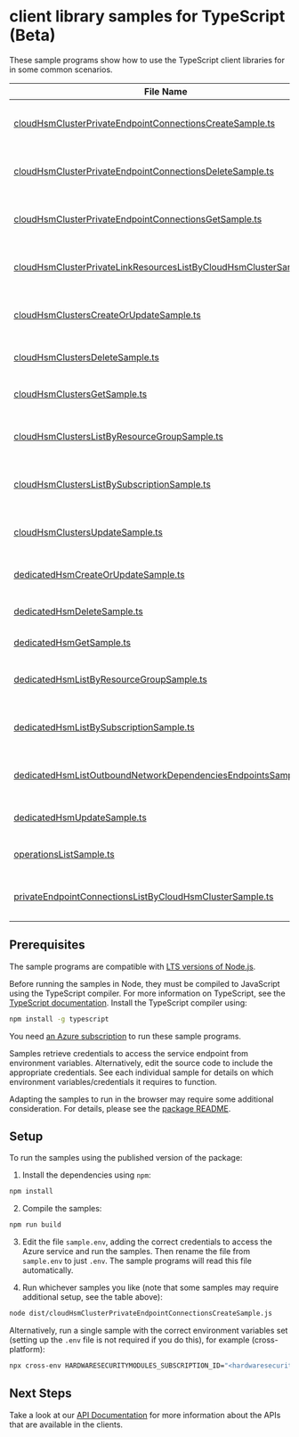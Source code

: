 # client library samples for TypeScript (Beta)

These sample programs show how to use the TypeScript client libraries for in some common scenarios.

| **File Name**                                                                                                                       | **Description**                                                                                                                                                                                                                                                                                                                                                              |
| ----------------------------------------------------------------------------------------------------------------------------------- | ---------------------------------------------------------------------------------------------------------------------------------------------------------------------------------------------------------------------------------------------------------------------------------------------------------------------------------------------------------------------------- |
| [cloudHsmClusterPrivateEndpointConnectionsCreateSample.ts][cloudhsmclusterprivateendpointconnectionscreatesample]                   | Creates or updates the private endpoint connection for the Cloud Hsm Cluster. x-ms-original-file: specification/hardwaresecuritymodules/resource-manager/Microsoft.HardwareSecurityModules/preview/2023-12-10-preview/examples/CloudHsmClusterPrivateEndpointConnection_Create_MaximumSet_Gen.json                                                                           |
| [cloudHsmClusterPrivateEndpointConnectionsDeleteSample.ts][cloudhsmclusterprivateendpointconnectionsdeletesample]                   | Deletes the private endpoint connection for the Cloud Hsm Cluster. x-ms-original-file: specification/hardwaresecuritymodules/resource-manager/Microsoft.HardwareSecurityModules/preview/2023-12-10-preview/examples/CloudHsmClusterPrivateEndpointConnection_Delete_MaximumSet_Gen.json                                                                                      |
| [cloudHsmClusterPrivateEndpointConnectionsGetSample.ts][cloudhsmclusterprivateendpointconnectionsgetsample]                         | Gets the private endpoint connection for the Cloud Hsm Cluster. x-ms-original-file: specification/hardwaresecuritymodules/resource-manager/Microsoft.HardwareSecurityModules/preview/2023-12-10-preview/examples/CloudHsmClusterPrivateEndpointConnection_Get_MaximumSet_Gen.json                                                                                            |
| [cloudHsmClusterPrivateLinkResourcesListByCloudHsmClusterSample.ts][cloudhsmclusterprivatelinkresourceslistbycloudhsmclustersample] | Gets the private link resources supported for the Cloud Hsm Cluster. x-ms-original-file: specification/hardwaresecuritymodules/resource-manager/Microsoft.HardwareSecurityModules/preview/2023-12-10-preview/examples/CloudHsmClusterPrivateLinkResource_ListByCloudHsmCluster_MaximumSet_Gen.json                                                                           |
| [cloudHsmClustersCreateOrUpdateSample.ts][cloudhsmclusterscreateorupdatesample]                                                     | Create or Update a Cloud HSM Cluster in the specified subscription. x-ms-original-file: specification/hardwaresecuritymodules/resource-manager/Microsoft.HardwareSecurityModules/preview/2023-12-10-preview/examples/CloudHsmCluster_CreateOrUpdate_MaximumSet_Gen.json                                                                                                      |
| [cloudHsmClustersDeleteSample.ts][cloudhsmclustersdeletesample]                                                                     | Deletes the specified Cloud HSM Cluster x-ms-original-file: specification/hardwaresecuritymodules/resource-manager/Microsoft.HardwareSecurityModules/preview/2023-12-10-preview/examples/CloudHsmCluster_Delete_MaximumSet_Gen.json                                                                                                                                          |
| [cloudHsmClustersGetSample.ts][cloudhsmclustersgetsample]                                                                           | Gets the specified Cloud HSM Cluster x-ms-original-file: specification/hardwaresecuritymodules/resource-manager/Microsoft.HardwareSecurityModules/preview/2023-12-10-preview/examples/CloudHsmCluster_Get_MaximumSet_Gen.json                                                                                                                                                |
| [cloudHsmClustersListByResourceGroupSample.ts][cloudhsmclusterslistbyresourcegroupsample]                                           | The List operation gets information about the Cloud HSM Clusters associated with the subscription and within the specified resource group. x-ms-original-file: specification/hardwaresecuritymodules/resource-manager/Microsoft.HardwareSecurityModules/preview/2023-12-10-preview/examples/CloudHsmCluster_ListByResourceGroup_MaximumSet_Gen.json                          |
| [cloudHsmClustersListBySubscriptionSample.ts][cloudhsmclusterslistbysubscriptionsample]                                             | The List operation gets information about the Cloud HSM Clusters associated with the subscription. x-ms-original-file: specification/hardwaresecuritymodules/resource-manager/Microsoft.HardwareSecurityModules/preview/2023-12-10-preview/examples/CloudHsmCluster_ListBySubscription_MaximumSet_Gen.json                                                                   |
| [cloudHsmClustersUpdateSample.ts][cloudhsmclustersupdatesample]                                                                     | Update a Cloud HSM Cluster in the specified subscription. x-ms-original-file: specification/hardwaresecuritymodules/resource-manager/Microsoft.HardwareSecurityModules/preview/2023-12-10-preview/examples/CloudHsmCluster_Update_MaximumSet_Gen.json                                                                                                                        |
| [dedicatedHsmCreateOrUpdateSample.ts][dedicatedhsmcreateorupdatesample]                                                             | Create or Update a dedicated HSM in the specified subscription. x-ms-original-file: specification/hardwaresecuritymodules/resource-manager/Microsoft.HardwareSecurityModules/stable/2021-11-30/examples/DedicatedHsm_CreateOrUpdate.json                                                                                                                                     |
| [dedicatedHsmDeleteSample.ts][dedicatedhsmdeletesample]                                                                             | Deletes the specified Azure Dedicated HSM. x-ms-original-file: specification/hardwaresecuritymodules/resource-manager/Microsoft.HardwareSecurityModules/stable/2021-11-30/examples/DedicatedHsm_Delete.json                                                                                                                                                                  |
| [dedicatedHsmGetSample.ts][dedicatedhsmgetsample]                                                                                   | Gets the specified Azure dedicated HSM. x-ms-original-file: specification/hardwaresecuritymodules/resource-manager/Microsoft.HardwareSecurityModules/stable/2021-11-30/examples/DedicatedHsm_Get.json                                                                                                                                                                        |
| [dedicatedHsmListByResourceGroupSample.ts][dedicatedhsmlistbyresourcegroupsample]                                                   | The List operation gets information about the dedicated hsms associated with the subscription and within the specified resource group. x-ms-original-file: specification/hardwaresecuritymodules/resource-manager/Microsoft.HardwareSecurityModules/stable/2021-11-30/examples/DedicatedHsm_ListByResourceGroup.json                                                         |
| [dedicatedHsmListBySubscriptionSample.ts][dedicatedhsmlistbysubscriptionsample]                                                     | The List operation gets information about the dedicated HSMs associated with the subscription. x-ms-original-file: specification/hardwaresecuritymodules/resource-manager/Microsoft.HardwareSecurityModules/stable/2021-11-30/examples/DedicatedHsm_ListBySubscription.json                                                                                                  |
| [dedicatedHsmListOutboundNetworkDependenciesEndpointsSample.ts][dedicatedhsmlistoutboundnetworkdependenciesendpointssample]         | Gets a list of egress endpoints (network endpoints of all outbound dependencies) in the specified dedicated hsm resource. The operation returns properties of each egress endpoint. x-ms-original-file: specification/hardwaresecuritymodules/resource-manager/Microsoft.HardwareSecurityModules/stable/2021-11-30/examples/GetOutboundNetworkDependenciesEndpointsList.json |
| [dedicatedHsmUpdateSample.ts][dedicatedhsmupdatesample]                                                                             | Update a dedicated HSM in the specified subscription. x-ms-original-file: specification/hardwaresecuritymodules/resource-manager/Microsoft.HardwareSecurityModules/stable/2021-11-30/examples/DedicatedHsm_Update.json                                                                                                                                                       |
| [operationsListSample.ts][operationslistsample]                                                                                     | Get a list of Dedicated HSM operations. x-ms-original-file: specification/hardwaresecuritymodules/resource-manager/Microsoft.HardwareSecurityModules/stable/2021-11-30/examples/DedicatedHsm_OperationsList.json                                                                                                                                                             |
| [privateEndpointConnectionsListByCloudHsmClusterSample.ts][privateendpointconnectionslistbycloudhsmclustersample]                   | The List operation gets information about the private endpoint connections associated with the Cloud HSM Cluster x-ms-original-file: specification/hardwaresecuritymodules/resource-manager/Microsoft.HardwareSecurityModules/preview/2023-12-10-preview/examples/CloudHsmClusterPrivateEndpointConnection_ListByCloudHsmCluster_MaximumSet_Gen.json                         |

## Prerequisites

The sample programs are compatible with [LTS versions of Node.js](https://github.com/nodejs/release#release-schedule).

Before running the samples in Node, they must be compiled to JavaScript using the TypeScript compiler. For more information on TypeScript, see the [TypeScript documentation][typescript]. Install the TypeScript compiler using:

```bash
npm install -g typescript
```

You need [an Azure subscription][freesub] to run these sample programs.

Samples retrieve credentials to access the service endpoint from environment variables. Alternatively, edit the source code to include the appropriate credentials. See each individual sample for details on which environment variables/credentials it requires to function.

Adapting the samples to run in the browser may require some additional consideration. For details, please see the [package README][package].

## Setup

To run the samples using the published version of the package:

1. Install the dependencies using `npm`:

```bash
npm install
```

2. Compile the samples:

```bash
npm run build
```

3. Edit the file `sample.env`, adding the correct credentials to access the Azure service and run the samples. Then rename the file from `sample.env` to just `.env`. The sample programs will read this file automatically.

4. Run whichever samples you like (note that some samples may require additional setup, see the table above):

```bash
node dist/cloudHsmClusterPrivateEndpointConnectionsCreateSample.js
```

Alternatively, run a single sample with the correct environment variables set (setting up the `.env` file is not required if you do this), for example (cross-platform):

```bash
npx cross-env HARDWARESECURITYMODULES_SUBSCRIPTION_ID="<hardwaresecuritymodules subscription id>" HARDWARESECURITYMODULES_RESOURCE_GROUP="<hardwaresecuritymodules resource group>" node dist/cloudHsmClusterPrivateEndpointConnectionsCreateSample.js
```

## Next Steps

Take a look at our [API Documentation][apiref] for more information about the APIs that are available in the clients.

[cloudhsmclusterprivateendpointconnectionscreatesample]: https://github.com/Azure/azure-sdk-for-js/blob/main/sdk/hardwaresecuritymodules/arm-hardwaresecuritymodules/samples/v2-beta/typescript/src/cloudHsmClusterPrivateEndpointConnectionsCreateSample.ts
[cloudhsmclusterprivateendpointconnectionsdeletesample]: https://github.com/Azure/azure-sdk-for-js/blob/main/sdk/hardwaresecuritymodules/arm-hardwaresecuritymodules/samples/v2-beta/typescript/src/cloudHsmClusterPrivateEndpointConnectionsDeleteSample.ts
[cloudhsmclusterprivateendpointconnectionsgetsample]: https://github.com/Azure/azure-sdk-for-js/blob/main/sdk/hardwaresecuritymodules/arm-hardwaresecuritymodules/samples/v2-beta/typescript/src/cloudHsmClusterPrivateEndpointConnectionsGetSample.ts
[cloudhsmclusterprivatelinkresourceslistbycloudhsmclustersample]: https://github.com/Azure/azure-sdk-for-js/blob/main/sdk/hardwaresecuritymodules/arm-hardwaresecuritymodules/samples/v2-beta/typescript/src/cloudHsmClusterPrivateLinkResourcesListByCloudHsmClusterSample.ts
[cloudhsmclusterscreateorupdatesample]: https://github.com/Azure/azure-sdk-for-js/blob/main/sdk/hardwaresecuritymodules/arm-hardwaresecuritymodules/samples/v2-beta/typescript/src/cloudHsmClustersCreateOrUpdateSample.ts
[cloudhsmclustersdeletesample]: https://github.com/Azure/azure-sdk-for-js/blob/main/sdk/hardwaresecuritymodules/arm-hardwaresecuritymodules/samples/v2-beta/typescript/src/cloudHsmClustersDeleteSample.ts
[cloudhsmclustersgetsample]: https://github.com/Azure/azure-sdk-for-js/blob/main/sdk/hardwaresecuritymodules/arm-hardwaresecuritymodules/samples/v2-beta/typescript/src/cloudHsmClustersGetSample.ts
[cloudhsmclusterslistbyresourcegroupsample]: https://github.com/Azure/azure-sdk-for-js/blob/main/sdk/hardwaresecuritymodules/arm-hardwaresecuritymodules/samples/v2-beta/typescript/src/cloudHsmClustersListByResourceGroupSample.ts
[cloudhsmclusterslistbysubscriptionsample]: https://github.com/Azure/azure-sdk-for-js/blob/main/sdk/hardwaresecuritymodules/arm-hardwaresecuritymodules/samples/v2-beta/typescript/src/cloudHsmClustersListBySubscriptionSample.ts
[cloudhsmclustersupdatesample]: https://github.com/Azure/azure-sdk-for-js/blob/main/sdk/hardwaresecuritymodules/arm-hardwaresecuritymodules/samples/v2-beta/typescript/src/cloudHsmClustersUpdateSample.ts
[dedicatedhsmcreateorupdatesample]: https://github.com/Azure/azure-sdk-for-js/blob/main/sdk/hardwaresecuritymodules/arm-hardwaresecuritymodules/samples/v2-beta/typescript/src/dedicatedHsmCreateOrUpdateSample.ts
[dedicatedhsmdeletesample]: https://github.com/Azure/azure-sdk-for-js/blob/main/sdk/hardwaresecuritymodules/arm-hardwaresecuritymodules/samples/v2-beta/typescript/src/dedicatedHsmDeleteSample.ts
[dedicatedhsmgetsample]: https://github.com/Azure/azure-sdk-for-js/blob/main/sdk/hardwaresecuritymodules/arm-hardwaresecuritymodules/samples/v2-beta/typescript/src/dedicatedHsmGetSample.ts
[dedicatedhsmlistbyresourcegroupsample]: https://github.com/Azure/azure-sdk-for-js/blob/main/sdk/hardwaresecuritymodules/arm-hardwaresecuritymodules/samples/v2-beta/typescript/src/dedicatedHsmListByResourceGroupSample.ts
[dedicatedhsmlistbysubscriptionsample]: https://github.com/Azure/azure-sdk-for-js/blob/main/sdk/hardwaresecuritymodules/arm-hardwaresecuritymodules/samples/v2-beta/typescript/src/dedicatedHsmListBySubscriptionSample.ts
[dedicatedhsmlistoutboundnetworkdependenciesendpointssample]: https://github.com/Azure/azure-sdk-for-js/blob/main/sdk/hardwaresecuritymodules/arm-hardwaresecuritymodules/samples/v2-beta/typescript/src/dedicatedHsmListOutboundNetworkDependenciesEndpointsSample.ts
[dedicatedhsmupdatesample]: https://github.com/Azure/azure-sdk-for-js/blob/main/sdk/hardwaresecuritymodules/arm-hardwaresecuritymodules/samples/v2-beta/typescript/src/dedicatedHsmUpdateSample.ts
[operationslistsample]: https://github.com/Azure/azure-sdk-for-js/blob/main/sdk/hardwaresecuritymodules/arm-hardwaresecuritymodules/samples/v2-beta/typescript/src/operationsListSample.ts
[privateendpointconnectionslistbycloudhsmclustersample]: https://github.com/Azure/azure-sdk-for-js/blob/main/sdk/hardwaresecuritymodules/arm-hardwaresecuritymodules/samples/v2-beta/typescript/src/privateEndpointConnectionsListByCloudHsmClusterSample.ts
[apiref]: https://docs.microsoft.com/javascript/api/@azure/arm-hardwaresecuritymodules?view=azure-node-preview
[freesub]: https://azure.microsoft.com/free/
[package]: https://github.com/Azure/azure-sdk-for-js/tree/main/sdk/hardwaresecuritymodules/arm-hardwaresecuritymodules/README.md
[typescript]: https://www.typescriptlang.org/docs/home.html
